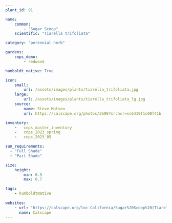 ```yaml
---
plant_id: 91

name: 
    common: 
        - "Sugar Scoop" 
    scientific: "Tiarella trifoliata"    

category: "perennial herb"

gardens: 
    cnps_demo:
        - redwood

humboldt_native: True

icon: 
    small: 
        url: /assets/images/plants/tiarella_trifoliata.jpg 
    large: 
        url: /assets/images/plants/tiarella_trifoliata_lg.jpg 
    source: 
        name: Steve Matson 
        url: https://calscape.org/photos/3690?srchcr=sc6419f1c08f41b

inventory: 
    -   cnps_master_inventory
    -   cnps_2023_spring
    -   cnps_2023_05 

sun_requirements:
  - "Full Shade"
  - "Part Shade"

size:
    height: 
        min: 0.5
        max: 0.7

tags:
    - humboldtNative
 
websites: 
    - url: "https://calscape.org/loc-California/Sugar%20Scoop%20(Tiarella%20trifoliata)"
      name: Calscape
---
```

